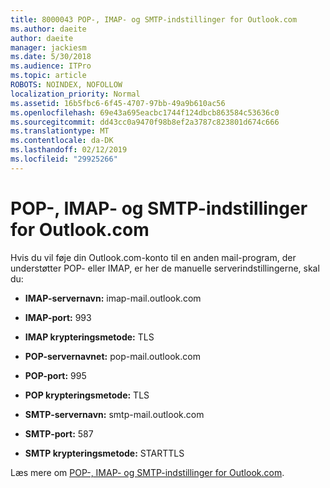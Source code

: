 ```yaml
---
title: 8000043 POP-, IMAP- og SMTP-indstillinger for Outlook.com
ms.author: daeite
author: daeite
manager: jackiesm
ms.date: 5/30/2018
ms.audience: ITPro
ms.topic: article
ROBOTS: NOINDEX, NOFOLLOW
localization_priority: Normal
ms.assetid: 16b5fbc6-6f45-4707-97bb-49a9b610ac56
ms.openlocfilehash: 69e43a695eacbc1744f124dbcb863584c53636c0
ms.sourcegitcommit: dd43cc0a9470f98b8ef2a3787c823801d674c666
ms.translationtype: MT
ms.contentlocale: da-DK
ms.lasthandoff: 02/12/2019
ms.locfileid: "29925266"
---
```

# <a name="pop-imap-and-smtp-settings-for-outlookcom"></a>POP-, IMAP- og SMTP-indstillinger for Outlook.com

Hvis du vil føje din Outlook.com-konto til en anden mail-program, der understøtter POP- eller IMAP, er her de manuelle serverindstillingerne, skal du:
  
- **IMAP-servernavn:** imap-mail.outlook.com 
    
- **IMAP-port:** 993 
    
- **IMAP krypteringsmetode:** TLS 
    
- **POP-servernavnet:** pop-mail.outlook.com 
    
- **POP-port:** 995 
    
- **POP krypteringsmetode:** TLS 
    
- **SMTP-servernavn:** smtp-mail.outlook.com 
    
- **SMTP-port:** 587 
    
- **SMTP krypteringsmetode:** STARTTLS 
    
Læs mere om [POP-, IMAP- og SMTP-indstillinger for Outlook.com](https://go.microsoft.com/fwlink/p/?linkid=2001402&amp;clcid=0x409).
  

